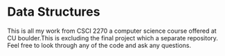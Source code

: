 # Data Structures
This is all my work from CSCI 2270 a computer science course offered at CU boulder.This is excluding the final project which a separate repository. Feel free to look through any of the code and ask any questions.
